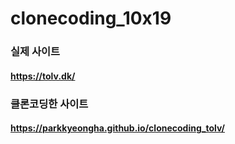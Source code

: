 # clonecoding_10x19

### 실제 사이트
#### https://tolv.dk/

### 클론코딩한 사이트
#### https://parkkyeongha.github.io/clonecoding_tolv/
